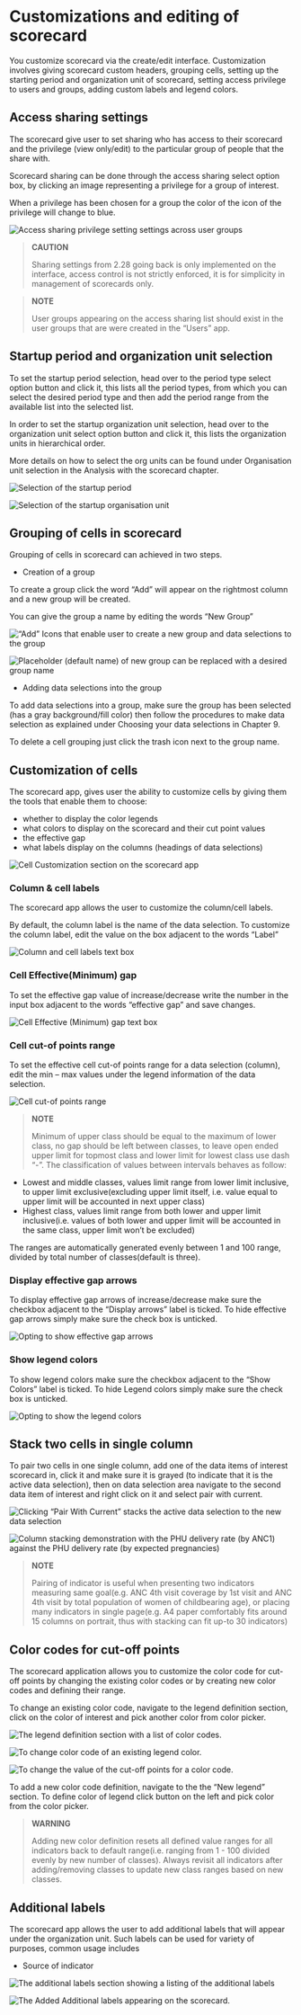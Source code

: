 # Customizations and editing of scorecard

You customize scorecard via the create/edit interface. Customization
involves giving scorecard custom headers, grouping cells, setting up the
starting period and organization unit of scorecard, setting access
privilege to users and groups, adding custom labels and legend colors.

## Access sharing settings

The scorecard give user to set sharing who has access to their scorecard
and the privilege (view only/edit) to the particular group of people
that the share with.

Scorecard sharing can be done through the access sharing select option
box, by clicking an image representing a privilege for a group of
interest.

When a privilege has been chosen for a group the color of the icon of
the privilege will change to blue.

![Access sharing privilege setting settings across user groups](resources/images/image109.png)

> **CAUTION**
>
> Sharing settings from 2.28 going back is only implemented on the
interface, access control is not strictly enforced, it is for simplicity
in management of scorecards only.

> **NOTE**
>
> User groups appearing on the access sharing list should exist in the
user groups that are were created in the “Users” app.

## Startup period and organization unit selection

To set the startup period selection, head over to the period type select
option button and click it, this lists all the period types, from which
you can select the desired period type and then add the period range
from the available list into the selected list.

In order to set the startup organization unit selection, head over to
the organization unit select option button and click it, this lists the
organization units in hierarchical order.

More details on how to select the org units can be found under
Organisation unit selection in the Analysis with the scorecard chapter.

![Selection of the startup period](resources/images/image108.png)

![Selection of the startup organisation unit](resources/images/image107.png)

## Grouping of cells in scorecard

Grouping of cells in scorecard can achieved in two steps.

  - Creation of a group

To create a group click the word “Add” will appear on the rightmost
column and a new group will be created.

You can give the group a name by editing the words “New Group”

![“Add” Icons that enable user to create a new group and data selections to the group](resources/images/image92.png)             

![Placeholder (default name) of new group can be replaced with a desired group name](resources/images/image91.png)

  - Adding data selections into the group

To add data selections into a group, make sure the group has been
selected (has a gray background/fill color) then follow the procedures
to make data selection as explained under Choosing your data selections
in Chapter 9. 

To delete a cell grouping just click the trash icon next to the group
name. 

## Customization of cells

The scorecard app, gives user the ability to customize cells by giving
them the tools that enable them to choose:

  - whether to display the color legends
  - what colors to display on the scorecard and their cut point values
  - the effective gap
  - what labels display on the columns (headings of data selections)

![Cell Customization section on the scorecard app](resources/images/image89.png)

### Column & cell labels

The scorecard app allows the user to customize the column/cell labels.

By default, the column label is the name of the data selection. To
customize the column label, edit the value on the box adjacent to the
words “Label”

![Column and cell labels text box](resources/images/image90.png)

### Cell Effective(Minimum) gap

To set the effective gap value of increase/decrease write the number in
the input box adjacent to the words “effective gap” and save changes.

![Cell Effective (Minimum) gap text box](resources/images/image90.png)

### Cell cut-of points range

To set the effective cell cut-of points range for a data selection
(column), edit the min – max values under the legend information of the
data selection.

![Cell cut-of points range](resources/images/image89.png)

> **NOTE**
>
> Minimum of upper class should be equal to the maximum of lower class, no
gap should be left between classes, to leave open ended upper limit for
topmost class and lower limit for lowest class use dash “-”. The
classification of values between intervals behaves as follow:
  - Lowest and middle classes, values limit range from lower limit
    inclusive, to upper limit exclusive(excluding upper limit itself,
    i.e. value equal to upper limit will be accounted in next upper
    class)
  - Highest class, values limit range from both lower and upper limit
    inclusive(i.e. values of both lower and upper limit will be
    accounted in the same class, upper limit won’t be excluded)

The ranges are automatically generated evenly between 1 and 100 range,
divided by total number of classes(default is three).

### Display effective gap arrows

To display effective gap arrows of increase/decrease make sure the
checkbox adjacent to the “Display arrows” label is ticked. To hide
effective gap arrows simply make sure the check box is unticked.

![Opting to show effective gap arrows](resources/images/image90.png)

### Show legend colors

To show legend colors make sure the checkbox adjacent to the “Show
Colors” label is ticked. To hide Legend colors simply make sure the
check box is unticked.

![Opting to show the legend colors](resources/images/image89.png)

## Stack two cells in single column

To pair two cells in one single column, add one of the data items of
interest scorecard in, click it and make sure it is grayed (to indicate
that it is the active data selection), then on data selection area
navigate to the second data item of interest and right click on it and
select pair with current.

![Clicking “Pair With Current” stacks the active data selection to the new data selection](resources/images/image88.png)

![Column stacking demonstration with the PHU delivery rate (by ANC1) against the PHU delivery rate (by expected pregnancies)](resources/images/image106.png)

> **NOTE**
>
> Pairing of indicator is useful when presenting two indicators measuring
same goal(e.g. ANC 4th visit coverage by 1st visit and ANC 4th visit by
total population of women of childbearing age), or placing many
indicators in single page(e.g. A4 paper comfortably fits around 15
columns on portrait, thus with stacking can fit up-to 30 indicators)

## Color codes for cut-off points

The scorecard application allows you to customize the color code for
cut-off points by changing the existing color codes or by creating new
color codes and defining their range.

To change an existing color code, navigate to the legend definition
section, click on the color of interest and pick another color from
color picker.

![The legend definition section with a list of color codes.](resources/images/image99.png)

![To change color code of an existing legend color.](resources/images/image97.png)

![To change the value of the cut-off points for a color code.](resources/images/image102.png)

To add a new color code definition, navigate to the the “New legend”
section. To define color of legend  click button on the left and pick
color  from the color picker.

> **WARNING**
>
> Adding new color definition resets all defined value ranges for all
indicators back to default range(i.e. ranging from 1 - 100 divided
evenly by new number of classes). Always revisit all indicators after
adding/removing classes to update new class ranges based on new classes.

## Additional labels

The scorecard app allows the user to add additional labels that will
appear under the organization unit. Such labels can be used for variety
of purposes, common usage includes

  - Source of indicator

![The additional labels section showing a listing of the additional labels](resources/images/image94.png)

![The Added Additional labels appearing on the scorecard.](resources/images/image93.png)

